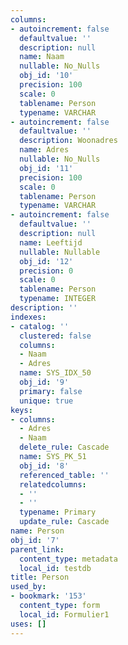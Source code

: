```yaml
---
columns:
- autoincrement: false
  defaultvalue: ''
  description: null
  name: Naam
  nullable: No_Nulls
  obj_id: '10'
  precision: 100
  scale: 0
  tablename: Person
  typename: VARCHAR
- autoincrement: false
  defaultvalue: ''
  description: Woonadres
  name: Adres
  nullable: No_Nulls
  obj_id: '11'
  precision: 100
  scale: 0
  tablename: Person
  typename: VARCHAR
- autoincrement: false
  defaultvalue: ''
  description: null
  name: Leeftijd
  nullable: Nullable
  obj_id: '12'
  precision: 0
  scale: 0
  tablename: Person
  typename: INTEGER
description: ''
indexes:
- catalog: ''
  clustered: false
  columns:
  - Naam
  - Adres
  name: SYS_IDX_50
  obj_id: '9'
  primary: false
  unique: true
keys:
- columns:
  - Adres
  - Naam
  delete_rule: Cascade
  name: SYS_PK_51
  obj_id: '8'
  referenced_table: ''
  relatedcolumns:
  - ''
  - ''
  typename: Primary
  update_rule: Cascade
name: Person
obj_id: '7'
parent_link:
  content_type: metadata
  local_id: testdb
title: Person
used_by:
- bookmark: '153'
  content_type: form
  local_id: Formulier1
uses: []
---
```

